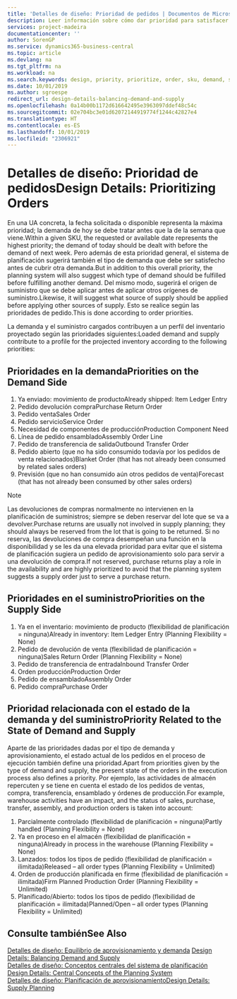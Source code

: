 ```yaml
---
title: 'Detalles de diseño: Prioridad de pedidos | Documentos de Microsoft'
description: Leer información sobre cómo dar prioridad para satisfacer los requisitos de demanda y oferta.
services: project-madeira
documentationcenter: ''
author: SorenGP
ms.service: dynamics365-business-central
ms.topic: article
ms.devlang: na
ms.tgt_pltfrm: na
ms.workload: na
ms.search.keywords: design, priority, prioritize, order, sku, demand, supply
ms.date: 10/01/2019
ms.author: sgroespe
redirect_url: design-details-balancing-demand-and-supply
ms.openlocfilehash: 0a14b00b1172d616642495e3963097ddef48c54c
ms.sourcegitcommit: 02e704bc3e01d62072144919774f1244c42827e4
ms.translationtype: HT
ms.contentlocale: es-ES
ms.lasthandoff: 10/01/2019
ms.locfileid: "2306921"
---
```

# <a name="design-details-prioritizing-orders"></a><span data-ttu-id="bf663-103">Detalles de diseño: Prioridad de pedidos</span><span class="sxs-lookup"><span data-stu-id="bf663-103">Design Details: Prioritizing Orders</span></span>
<span data-ttu-id="bf663-104">En una UA concreta, la fecha solicitada o disponible representa la máxima prioridad; la demanda de hoy se debe tratar antes que la de la semana que viene.</span><span class="sxs-lookup"><span data-stu-id="bf663-104">Within a given SKU, the requested or available date represents the highest priority; the demand of today should be dealt with before the demand of next week.</span></span> <span data-ttu-id="bf663-105">Pero además de esta prioridad general, el sistema de planificación sugerirá también el tipo de demanda que debe ser satisfecho antes de cubrir otra demanda.</span><span class="sxs-lookup"><span data-stu-id="bf663-105">But in addition to this overall priority, the planning system will also suggest which type of demand should be fulfilled before fulfilling another demand.</span></span> <span data-ttu-id="bf663-106">Del mismo modo, sugerirá el origen de suministro que se debe aplicar antes de aplicar otros orígenes de suministro.</span><span class="sxs-lookup"><span data-stu-id="bf663-106">Likewise, it will suggest what source of supply should be applied before applying other sources of supply.</span></span> <span data-ttu-id="bf663-107">Esto se realice según las prioridades de pedido.</span><span class="sxs-lookup"><span data-stu-id="bf663-107">This is done according to order priorities.</span></span>  

<span data-ttu-id="bf663-108">La demanda y el suministro cargados contribuyen a un perfil del inventario proyectado según las prioridades siguientes:</span><span class="sxs-lookup"><span data-stu-id="bf663-108">Loaded demand and supply contribute to a profile for the projected inventory according to the following priorities:</span></span>  

## <a name="priorities-on-the-demand-side"></a><span data-ttu-id="bf663-109">Prioridades en la demanda</span><span class="sxs-lookup"><span data-stu-id="bf663-109">Priorities on the Demand Side</span></span>  
1. <span data-ttu-id="bf663-110">Ya enviado: movimiento de producto</span><span class="sxs-lookup"><span data-stu-id="bf663-110">Already shipped: Item Ledger Entry</span></span>  
2. <span data-ttu-id="bf663-111">Pedido devolución compra</span><span class="sxs-lookup"><span data-stu-id="bf663-111">Purchase Return Order</span></span>  
3. <span data-ttu-id="bf663-112">Pedido venta</span><span class="sxs-lookup"><span data-stu-id="bf663-112">Sales Order</span></span>  
4. <span data-ttu-id="bf663-113">Pedido servicio</span><span class="sxs-lookup"><span data-stu-id="bf663-113">Service Order</span></span>  
5. <span data-ttu-id="bf663-114">Necesidad de componentes de producción</span><span class="sxs-lookup"><span data-stu-id="bf663-114">Production Component Need</span></span>  
6. <span data-ttu-id="bf663-115">Línea de pedido ensamblado</span><span class="sxs-lookup"><span data-stu-id="bf663-115">Assembly Order Line</span></span>  
7. <span data-ttu-id="bf663-116">Pedido de transferencia de salida</span><span class="sxs-lookup"><span data-stu-id="bf663-116">Outbound Transfer Order</span></span>  
8. <span data-ttu-id="bf663-117">Pedido abierto (que no ha sido consumido todavía por los pedidos de venta relacionados)</span><span class="sxs-lookup"><span data-stu-id="bf663-117">Blanket Order (that has not already been consumed by related sales orders)</span></span>  
9. <span data-ttu-id="bf663-118">Previsión (que no han consumido aún otros pedidos de venta)</span><span class="sxs-lookup"><span data-stu-id="bf663-118">Forecast (that has not already been consumed by other sales orders)</span></span>  

> [!NOTE]  
>  <span data-ttu-id="bf663-119">Las devoluciones de compras normalmente no intervienen en la planificación de suministros; siempre se deben reservar del lote que se va a devolver.</span><span class="sxs-lookup"><span data-stu-id="bf663-119">Purchase returns are usually not involved in supply planning; they should always be reserved from the lot that is going to be returned.</span></span> <span data-ttu-id="bf663-120">Si no reserva, las devoluciones de compra desempeñan una función en la disponibilidad y se les da una elevada prioridad para evitar que el sistema de planificación sugiera un pedido de aprovisionamiento solo para servir a una devolución de compra.</span><span class="sxs-lookup"><span data-stu-id="bf663-120">If not reserved, purchase returns play a role in the availability and are highly prioritized to avoid that the planning system suggests a supply order just to serve a purchase return.</span></span>  

## <a name="priorities-on-the-supply-side"></a><span data-ttu-id="bf663-121">Prioridades en el suministro</span><span class="sxs-lookup"><span data-stu-id="bf663-121">Priorities on the Supply Side</span></span>  
1. <span data-ttu-id="bf663-122">Ya en el inventario: movimiento de producto (flexibilidad de planificación = ninguna)</span><span class="sxs-lookup"><span data-stu-id="bf663-122">Already in inventory: Item Ledger Entry (Planning Flexibility = None)</span></span>  
2. <span data-ttu-id="bf663-123">Pedido de devolución de venta (flexibilidad de planificación = ninguna)</span><span class="sxs-lookup"><span data-stu-id="bf663-123">Sales Return Order (Planning Flexibility = None)</span></span>  
3. <span data-ttu-id="bf663-124">Pedido de transferencia de entrada</span><span class="sxs-lookup"><span data-stu-id="bf663-124">Inbound Transfer Order</span></span>  
4. <span data-ttu-id="bf663-125">Orden producción</span><span class="sxs-lookup"><span data-stu-id="bf663-125">Production Order</span></span>  
5. <span data-ttu-id="bf663-126">Pedido de ensamblado</span><span class="sxs-lookup"><span data-stu-id="bf663-126">Assembly Order</span></span>  
6. <span data-ttu-id="bf663-127">Pedido compra</span><span class="sxs-lookup"><span data-stu-id="bf663-127">Purchase Order</span></span>  

## <a name="priority-related-to-the-state-of-demand-and-supply"></a><span data-ttu-id="bf663-128">Prioridad relacionada con el estado de la demanda y del suministro</span><span class="sxs-lookup"><span data-stu-id="bf663-128">Priority Related to the State of Demand and Supply</span></span>  
<span data-ttu-id="bf663-129">Aparte de las prioridades dadas por el tipo de demanda y aprovisionamiento, el estado actual de los pedidos en el proceso de ejecución también define una prioridad.</span><span class="sxs-lookup"><span data-stu-id="bf663-129">Apart from priorities given by the type of demand and supply, the present state of the orders in the execution process also defines a priority.</span></span> <span data-ttu-id="bf663-130">Por ejemplo, las actividades de almacén repercuten y se tiene en cuenta el estado de los pedidos de ventas, compra, transferencia, ensamblado y órdenes de producción.</span><span class="sxs-lookup"><span data-stu-id="bf663-130">For example, warehouse activities have an impact, and the status of sales, purchase, transfer, assembly, and production orders is taken into account:</span></span>  

1. <span data-ttu-id="bf663-131">Parcialmente controlado (flexibilidad de planificación = ninguna)</span><span class="sxs-lookup"><span data-stu-id="bf663-131">Partly handled (Planning Flexibility = None)</span></span>  
2. <span data-ttu-id="bf663-132">Ya en proceso en el almacén (flexibilidad de planificación = ninguna)</span><span class="sxs-lookup"><span data-stu-id="bf663-132">Already in process in the warehouse (Planning Flexibility = None)</span></span>  
3. <span data-ttu-id="bf663-133">Lanzados: todos los tipos de pedido (flexibilidad de planificación = ilimitada)</span><span class="sxs-lookup"><span data-stu-id="bf663-133">Released – all order types (Planning Flexibility = Unlimited)</span></span>  
4. <span data-ttu-id="bf663-134">Orden de producción planificada en firme (flexibilidad de planificación = ilimitada)</span><span class="sxs-lookup"><span data-stu-id="bf663-134">Firm Planned Production Order (Planning Flexibility = Unlimited)</span></span>  
5. <span data-ttu-id="bf663-135">Planificado/Abierto: todos los tipos de pedido (flexibilidad de planificación = ilimitada)</span><span class="sxs-lookup"><span data-stu-id="bf663-135">Planned/Open – all order types (Planning Flexibility = Unlimited)</span></span>  

## <a name="see-also"></a><span data-ttu-id="bf663-136">Consulte también</span><span class="sxs-lookup"><span data-stu-id="bf663-136">See Also</span></span>  
<span data-ttu-id="bf663-137">[Detalles de diseño: Equilibrio de aprovisionamiento y demanda](design-details-balancing-demand-and-supply.md) </span><span class="sxs-lookup"><span data-stu-id="bf663-137">[Design Details: Balancing Demand and Supply](design-details-balancing-demand-and-supply.md) </span></span>  
<span data-ttu-id="bf663-138">[Detalles de diseño: Conceptos centrales del sistema de planificación](design-details-central-concepts-of-the-planning-system.md) </span><span class="sxs-lookup"><span data-stu-id="bf663-138">[Design Details: Central Concepts of the Planning System](design-details-central-concepts-of-the-planning-system.md) </span></span>  
[<span data-ttu-id="bf663-139">Detalles de diseño: Planificación de aprovisionamiento</span><span class="sxs-lookup"><span data-stu-id="bf663-139">Design Details: Supply Planning</span></span>](design-details-supply-planning.md)
